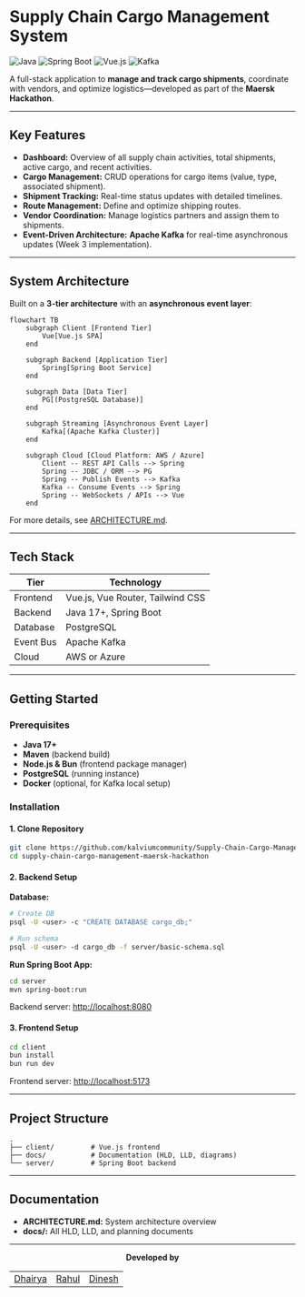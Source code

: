 # Supply Chain Cargo Management System

![Java](https://img.shields.io/badge/Java-17+-blue)
![Spring Boot](https://img.shields.io/badge/Spring%20Boot-3.2.0-green)
![Vue.js](https://img.shields.io/badge/Vue.js-3.3.0-brightgreen)
![Kafka](https://img.shields.io/badge/Kafka-3.5.0-orange)

A full-stack application to **manage and track cargo shipments**, coordinate with vendors, and optimize logistics—developed as part of the **Maersk Hackathon**.

---

## Key Features

- **Dashboard:** Overview of all supply chain activities, total shipments, active cargo, and recent activities.  
- **Cargo Management:** CRUD operations for cargo items (value, type, associated shipment).  
- **Shipment Tracking:** Real-time status updates with detailed timelines.  
- **Route Management:** Define and optimize shipping routes.  
- **Vendor Coordination:** Manage logistics partners and assign them to shipments.  
- **Event-Driven Architecture:** **Apache Kafka** for real-time asynchronous updates (Week 3 implementation).

---

## System Architecture

Built on a **3-tier architecture** with an **asynchronous event layer**:

```mermaid
flowchart TB
    subgraph Client [Frontend Tier]
        Vue[Vue.js SPA]
    end

    subgraph Backend [Application Tier]
        Spring[Spring Boot Service]
    end

    subgraph Data [Data Tier]
        PG[(PostgreSQL Database)]
    end

    subgraph Streaming [Asynchronous Event Layer]
        Kafka[(Apache Kafka Cluster)]
    end

    subgraph Cloud [Cloud Platform: AWS / Azure]
        Client -- REST API Calls --> Spring
        Spring -- JDBC / ORM --> PG
        Spring -- Publish Events --> Kafka
        Kafka -- Consume Events --> Spring
        Spring -- WebSockets / APIs --> Vue
    end
````

For more details, see [ARCHITECTURE.md](https://github.com/kalviumcommunity/Supply-Chain-Cargo-Management-Maersk-Hackathon/blob/main/ARCHITECTURE.md).

---

## Tech Stack

| Tier      | Technology                          |
| --------- | ----------------------------------- |
| Frontend  | Vue.js, Vue Router, Tailwind CSS    |
| Backend   | Java 17+, Spring Boot               |
| Database  | PostgreSQL                          |
| Event Bus | Apache Kafka                        |
| Cloud     | AWS or Azure                        |

---

## Getting Started

### Prerequisites

* **Java 17+**
* **Maven** (backend build)
* **Node.js & Bun** (frontend package manager)
* **PostgreSQL** (running instance)
* **Docker** (optional, for Kafka local setup)

### Installation

#### 1. Clone Repository

```bash
git clone https://github.com/kalviumcommunity/Supply-Chain-Cargo-Management-Maersk-Hackathon.git
cd supply-chain-cargo-management-maersk-hackathon
```

#### 2. Backend Setup

**Database:**

```bash
# Create DB
psql -U <user> -c "CREATE DATABASE cargo_db;"

# Run schema
psql -U <user> -d cargo_db -f server/basic-schema.sql
```

**Run Spring Boot App:**

```bash
cd server
mvn spring-boot:run
```

Backend server: [http://localhost:8080](http://localhost:8080)

#### 3. Frontend Setup

```bash
cd client
bun install
bun run dev
```

Frontend server: [http://localhost:5173](http://localhost:5173)

---

## Project Structure

```
.
├── client/         # Vue.js frontend
├── docs/           # Documentation (HLD, LLD, diagrams)
└── server/         # Spring Boot backend
```

---

## Documentation

* **ARCHITECTURE.md:** System architecture overview
* **docs/:** All HLD, LLD, and planning documents

---

<p align="center"><strong>Developed by</strong></p>

<table align="center">
  <tr>
    <td align="center">
      <a href="https://github.com/dhairyajangir" target="_blank">Dhairya</a>
    </td>
    <td align="center">
      <a href="https://github.com/rahulrr-coder" target="_blank">Rahul</a>
    </td>
    <td align="center">
      <a href="https://github.com/kdinesh24" target="_blank">Dinesh</a>
    </td>
  </tr>
</table>
